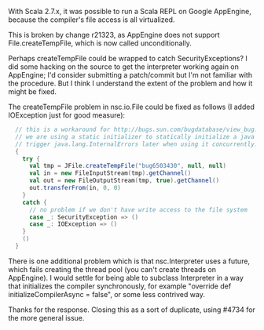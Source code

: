 With Scala 2.7.x, it was possible to run a Scala REPL on Google AppEngine, because the compiler's file access is all virtualized.

This is broken by change r21323, as AppEngine does not support File.createTempFile, which is now called unconditionally.

Perhaps createTempFile could be wrapped to catch SecurityExceptions?
I did some hacking on the source to get the interpreter working again on AppEngine; I'd consider submitting a patch/commit but I'm not familiar with the procedure.  But I think I understand the extent of the problem and how it might be fixed.

The createTempFile problem in nsc.io.File could be fixed as follows (I added IOException just for good measure):
```scala
  // this is a workaround for http://bugs.sun.com/bugdatabase/view_bug.do?bug_id=6503430
  // we are using a static initializer to statically initialize a java class so we don't
  // trigger java.lang.InternalErrors later when using it concurrently.
  {
    try {
      val tmp = JFile.createTempFile("bug6503430", null, null)
      val in = new FileInputStream(tmp).getChannel()
      val out = new FileOutputStream(tmp, true).getChannel()
      out.transferFrom(in, 0, 0)
    }
    catch {
      // no problem if we don't have write access to the file system
      case _: SecurityException => ()
      case _: IOException => ()
    }
    ()
  }
```

There is one additional problem which is that nsc.Interpreter uses a future, which fails creating the thread pool (you can't create threads on AppEngine).  I would settle for being able to subclass Interpreter in a way that initializes the compiler synchronously, for example "override def initializeCompilerAsync = false", or some less contrived way.

Thanks for the response.
Closing this as a sort of duplicate, using #4734 for the more general issue.
